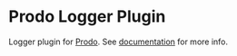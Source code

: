 # Prodo Logger Plugin

Logger plugin for [Prodo](https://prodo.dev). See
[documentation](https://prodo-docs.web.app/plugins/logger) for more info.
